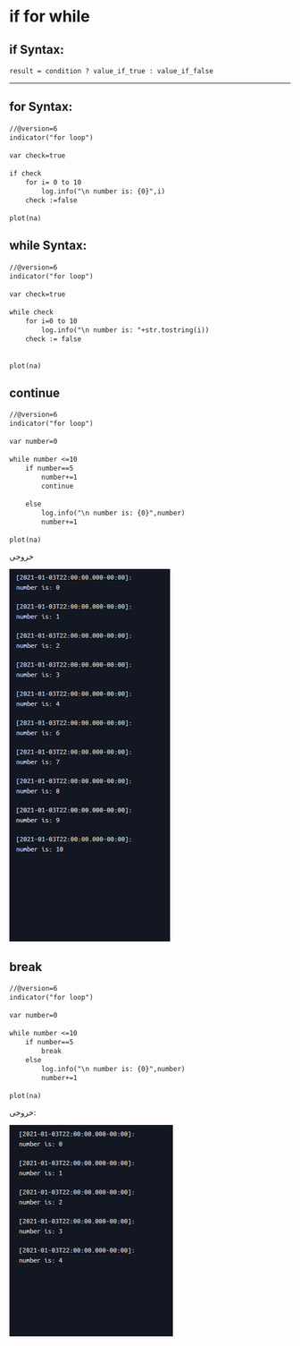 # if for while

## if Syntax:

```pine
result = condition ? value_if_true : value_if_false
```

---

## for Syntax:
```pine
//@version=6
indicator("for loop")

var check=true

if check
    for i= 0 to 10
        log.info("\n number is: {0}",i)
    check :=false

plot(na)
```

## while Syntax:

```pine
//@version=6
indicator("for loop")

var check=true

while check
    for i=0 to 10
        log.info("\n number is: "+str.tostring(i))
    check := false


plot(na)
```

## continue

```pine
//@version=6
indicator("for loop")

var number=0

while number <=10
    if number==5
        number+=1
        continue
        
    else
        log.info("\n number is: {0}",number)
        number+=1

plot(na)

```

خروجی

![](../images/continue.png)

## break

```pine
//@version=6
indicator("for loop")

var number=0

while number <=10
    if number==5
        break
    else
        log.info("\n number is: {0}",number)
        number+=1

plot(na)

```

خروجی:

![](../images/break.png)